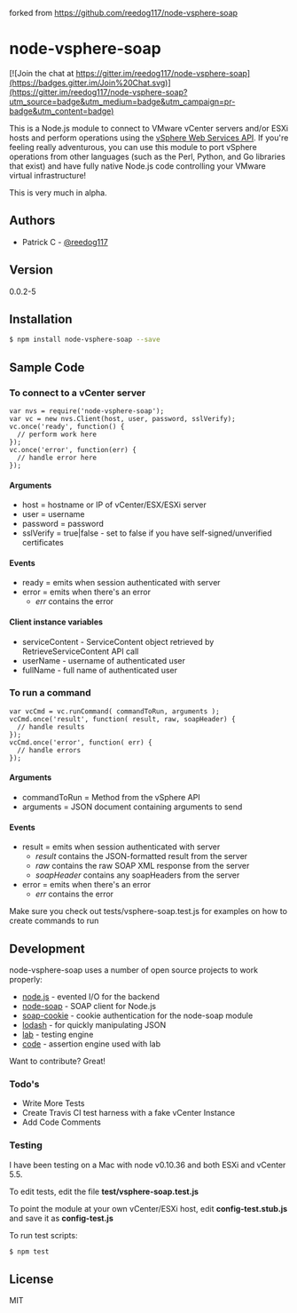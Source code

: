 forked from https://github.com/reedog117/node-vsphere-soap

# node-vsphere-soap

[![Join the chat at https://gitter.im/reedog117/node-vsphere-soap](https://badges.gitter.im/Join%20Chat.svg)](https://gitter.im/reedog117/node-vsphere-soap?utm_source=badge&utm_medium=badge&utm_campaign=pr-badge&utm_content=badge)

This is a Node.js module to connect to VMware vCenter servers and/or ESXi hosts and perform operations using the [vSphere Web Services API]. If you're feeling really adventurous, you can use this module to port vSphere operations from other languages (such as the Perl, Python, and Go libraries that exist) and have fully native Node.js code controlling your VMware virtual infrastructure!

This is very much in alpha.

## Authors

- Patrick C - [@reedog117]

## Version

0.0.2-5

## Installation

```sh
$ npm install node-vsphere-soap --save
```

## Sample Code

### To connect to a vCenter server

    var nvs = require('node-vsphere-soap');
    var vc = new nvs.Client(host, user, password, sslVerify);
    vc.once('ready', function() {
      // perform work here
    });
    vc.once('error', function(err) {
      // handle error here
    });

#### Arguments

- host = hostname or IP of vCenter/ESX/ESXi server
- user = username
- password = password
- sslVerify = true|false - set to false if you have self-signed/unverified certificates

#### Events

- ready = emits when session authenticated with server
- error = emits when there's an error
  - _err_ contains the error

#### Client instance variables

- serviceContent - ServiceContent object retrieved by RetrieveServiceContent API call
- userName - username of authenticated user
- fullName - full name of authenticated user

### To run a command

    var vcCmd = vc.runCommand( commandToRun, arguments );
    vcCmd.once('result', function( result, raw, soapHeader) {
      // handle results
    });
    vcCmd.once('error', function( err) {
      // handle errors
    });

#### Arguments

- commandToRun = Method from the vSphere API
- arguments = JSON document containing arguments to send

#### Events

- result = emits when session authenticated with server
  - _result_ contains the JSON-formatted result from the server
  - _raw_ contains the raw SOAP XML response from the server
  - _soapHeader_ contains any soapHeaders from the server
- error = emits when there's an error
  - _err_ contains the error

Make sure you check out tests/vsphere-soap.test.js for examples on how to create commands to run

## Development

node-vsphere-soap uses a number of open source projects to work properly:

- [node.js] - evented I/O for the backend
- [node-soap] - SOAP client for Node.js
- [soap-cookie] - cookie authentication for the node-soap module
- [lodash] - for quickly manipulating JSON
- [lab] - testing engine
- [code] - assertion engine used with lab

Want to contribute? Great!

### Todo's

- Write More Tests
- Create Travis CI test harness with a fake vCenter Instance
- Add Code Comments

### Testing

I have been testing on a Mac with node v0.10.36 and both ESXi and vCenter 5.5.

To edit tests, edit the file **test/vsphere-soap.test.js**

To point the module at your own vCenter/ESXi host, edit **config-test.stub.js** and save it as **config-test.js**

To run test scripts:

```sh
$ npm test
```

## License

MIT

[vSphere Web Services API]: http://pubs.vmware.com/vsphere-55/topic/com.vmware.wssdk.apiref.doc/right-pane.html
[node-soap]: https://github.com/vpulim/node-soap
[node.js]: http://nodejs.org/
[soap-cookie]: https://github.com/shanestillwell/soap-cookie
[code]: https://github.com/hapijs/code
[lab]: https://github.com/hapijs/lab
[lodash]: https://lodash.com/
[@reedog117]: http://www.twitter.com/reedog117
